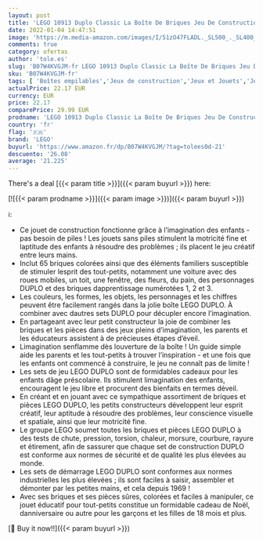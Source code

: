 ```yaml
---
layout: post
title: 'LEGO 10913 Duplo Classic La Boîte De Briques Jeu De Construction avec Rangement  Jouet éducatif pour Bébé de 1 an et Plus'
date: 2022-01-04 14:47:51
image: 'https://m.media-amazon.com/images/I/51zO47FLADL._SL500_._SL400_.jpg'
comments: true
category: ofertas
author: 'tole.es'
slug: 'B07W4KVGJM-fr LEGO 10913 Duplo Classic La Boîte De Briques Jeu De...'
sku: 'B07W4KVGJM-fr'
tags: [ 'Boîtes empilables','Jeux de construction','Jeux et Jouets','Jeux et jouets','Jouets dactivité et de développement','Jouets déveil et 1er âge','lego', ]
actualPrice: 22.17 EUR
currency: EUR
price: 22.17
comparePrice: 29.99 EUR
prodname: 'LEGO 10913 Duplo Classic La Boîte De Briques Jeu De Construction avec Rangement  Jouet éducatif pour Bébé de 1 an et Plus'
country: 'fr'
flag: '🇫🇷'
brand: 'LEGO'
buyurl: 'https://www.amazon.fr/dp/B07W4KVGJM/?tag=tolees0d-21'
descuento: '26.08'
average: '21.225'
---
```


There's a deal [{{< param title >}}]({{< param buyurl >}})  here:

[![{{< param prodname >}}]({{< param image >}})]({{< param buyurl >}})

ℹ️:

- Ce jouet de construction fonctionne grâce à l’imagination des enfants - pas besoin de piles ! Les jouets sans piles stimulent la motricité fine et laptitude des enfants à résoudre des problèmes ; ils placent le jeu créatif entre leurs mains.
- Inclut 65 briques colorées ainsi que des éléments familiers susceptible de stimuler lesprit des tout-petits, notamment une voiture avec des roues mobiles, un toit, une fenêtre, des fleurs, du pain, des personnages DUPLO et des briques dapprentissage numérotées 1, 2 et 3.
- Les couleurs, les formes, les objets, les personnages et les chiffres peuvent être facilement rangés dans la jolie boîte LEGO DUPLO. À combiner avec dautres sets DUPLO pour décupler encore l’imagination.
- En partageant avec leur petit constructeur la joie de combiner les briques et les pièces dans des jeux pleins d’imagination, les parents et les éducateurs assistent à de précieuses étapes d’éveil.
- Limagination senflamme dès louverture de la boîte ! Un guide simple aide les parents et les tout-petits à trouver l’inspiration - et une fois que les enfants ont commencé à construire, le jeu ne connaît pas de limite !
- Les sets de jeu LEGO DUPLO sont de formidables cadeaux pour les enfants dâge préscolaire. Ils stimulent limagination des enfants, encouragent le jeu libre et procurent des bienfaits en termes déveil.
- En créant et en jouant avec ce sympathique assortiment de briques et pièces LEGO DUPLO, les petits constructeurs développent leur esprit créatif, leur aptitude à résoudre des problèmes, leur conscience visuelle et spatiale, ainsi que leur motricité fine.
- Le groupe LEGO soumet toutes les briques et pièces LEGO DUPLO à des tests de chute, pression, torsion, chaleur, morsure, courbure, rayure et étirement, afin de sassurer que chaque set de construction DUPLO est conforme aux normes de sécurité et de qualité les plus élevées au monde.
- Les sets de démarrage LEGO DUPLO sont conformes aux normes industrielles les plus élevées ; ils sont faciles à saisir, assembler et démonter par les petites mains, et cela depuis 1969 !
- Avec ses briques et ses pièces sûres, colorées et faciles à manipuler, ce jouet éducatif pour tout-petits constitue un formidable cadeau de Noël, danniversaire ou autre pour les garçons et les filles de 18 mois et plus.

[🛒 Buy it now!!]({{< param buyurl >}})
